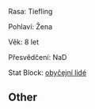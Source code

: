 
Rasa: Tiefling

Pohlaví: Žena

Věk: 8 let

Přesvědčení: NaD

Stat Block: [obyčejní lidé](https://5e.tools/bestiary.html#commoner_mm)


## Other